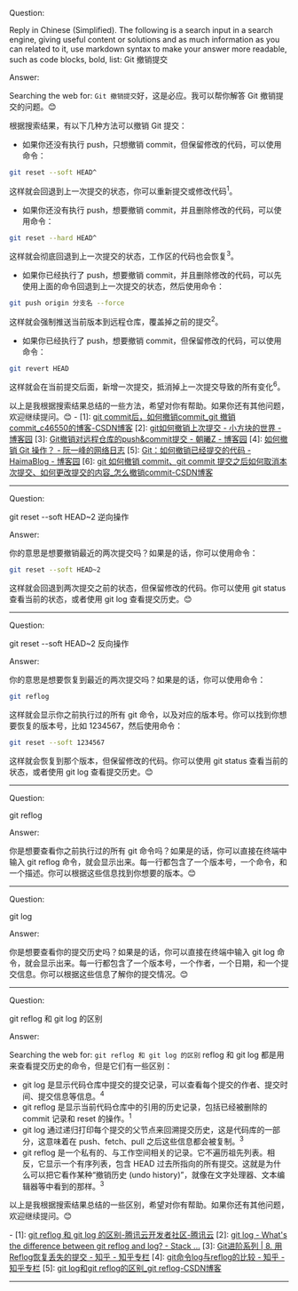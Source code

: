Question:

Reply in Chinese (Simplified).
The following is a search input in a search engine, giving useful content or solutions and as much information as you can related to it, use markdown syntax to make your answer more readable, such as code blocks, bold, list:
Git 撤销提交

Answer:

Searching the web for: `Git 撤销提交`好，这是必应。我可以帮你解答 Git 撤销提交的问题。😊

根据搜索结果，有以下几种方法可以撤销 Git 提交：

- 如果你还没有执行 push，只想撤销 commit，但保留修改的代码，可以使用命令：

```bash
git reset --soft HEAD^
```

这样就会回退到上一次提交的状态，你可以重新提交或修改代码<sup>1</sup>。

- 如果你还没有执行 push，想要撤销 commit，并且删除修改的代码，可以使用命令：

```bash
git reset --hard HEAD^
```

这样就会彻底回退到上一次提交的状态，工作区的代码也会恢复<sup>3</sup>。

- 如果你已经执行了 push，想要撤销 commit，并且删除修改的代码，可以先使用上面的命令回退到上一次提交的状态，然后使用命令：

```bash
git push origin 分支名 --force
```

这样就会强制推送当前版本到远程仓库，覆盖掉之前的提交<sup>2</sup>。

- 如果你已经执行了 push，想要撤销 commit，但保留修改的代码，可以使用命令：

```bash
git revert HEAD
```

这样就会在当前提交后面，新增一次提交，抵消掉上一次提交导致的所有变化<sup>6</sup>。

以上是我根据搜索结果总结的一些方法，希望对你有帮助。如果你还有其他问题，欢迎继续提问。😊
\-
\[1]: [git commit后，如何撤销commit_git 撤销commit_c46550的博客-CSDN博客](https://blog.csdn.net/c46550/article/details/116574128)
\[2]: [git如何撤销上次提交 - 小方块的世界 - 博客园](https://www.cnblogs.com/codebook/p/10074049.html)
\[3]: [Git撤销对远程仓库的push&commit提交 - 朝曦Z - 博客园](https://www.cnblogs.com/chaoxiZ/p/9714085.html)
\[4]: [如何撤销 Git 操作？ - 阮一峰的网络日志](https://ruanyifeng.com/blog/2019/12/git-undo.html)
\[5]: [Git：如何撤销已经提交的代码 - HaimaBlog - 博客园](https://www.cnblogs.com/haima/p/13365483.html)
\[6]: [git 如何撤销 commit、git commit 提交之后如何取消本次提交、如何更改提交的内容_怎么撤销commit-CSDN博客](https://blog.csdn.net/qq_32281471/article/details/95478314)

<hr/>

Question:

git reset --soft HEAD~2  逆向操作

Answer:

你的意思是想要撤销最近的两次提交吗？如果是的话，你可以使用命令：

```bash
git reset --soft HEAD~2
```

这样就会回退到两次提交之前的状态，但保留修改的代码。你可以使用 git status 查看当前的状态，或者使用 git log 查看提交历史。😊


<hr/>

Question:

git reset --soft HEAD~2  反向操作

Answer:

你的意思是想要恢复到最近的两次提交吗？如果是的话，你可以使用命令：

```bash
git reflog
```

这样就会显示你之前执行过的所有 git 命令，以及对应的版本号。你可以找到你想要恢复的版本号，比如 1234567，然后使用命令：

```bash
git reset --soft 1234567
```

这样就会恢复到那个版本，但保留修改的代码。你可以使用 git status 查看当前的状态，或者使用 git log 查看提交历史。😊


<hr/>

Question:

git reflog 

Answer:

你是想要查看你之前执行过的所有 git 命令吗？如果是的话，你可以直接在终端中输入 git reflog 命令，就会显示出来。每一行都包含了一个版本号，一个命令，和一个描述。你可以根据这些信息找到你想要的版本。😊


<hr/>

Question:

git log

Answer:

你是想要查看你的提交历史吗？如果是的话，你可以直接在终端中输入 git log 命令，就会显示出来。每一行都包含了一个版本号，一个作者，一个日期，和一个提交信息。你可以根据这些信息了解你的提交情况。😊


<hr/>

Question:

git reflog  和 git log 的区别

Answer:

Searching the web for: `git reflog 和 git log 的区别` reflog 和 git log 都是用来查看提交历史的命令，但是它们有一些区别：

- git log 是显示代码仓库中提交的提交记录，可以查看每个提交的作者、提交时间、提交信息等信息。<sup>4</sup>
- git reflog 是显示当前代码仓库中的引用的历史记录，包括已经被删除的 commit 记录和 reset 的操作。<sup>1</sup>
- git log 通过递归打印每个提交的父节点来回溯提交历史，这是代码库的一部分，这意味着在 push、fetch、pull 之后这些信息都会被复制。<sup>3</sup>
- git reflog 是一个私有的、与工作空间相关的记录。它不遍历祖先列表。相反，它显示一个有序列表，包含 HEAD 过去所指向的所有提交。这就是为什么可以把它看作某种“撤销历史 (undo history)”，就像在文字处理器、文本编辑器等中看到的那样。<sup>3</sup>

以上是我根据搜索结果总结的一些区别，希望对你有帮助。如果你还有其他问题，欢迎继续提问。😊

\-
\[1]: [git reflog 和 git log 的区别-腾讯云开发者社区-腾讯云](https://cloud.tencent.com/developer/article/1633821)
\[2]: [git log - What's the difference between git reflog and log? - Stack ...](https://stackoverflow.com/questions/17857723/whats-the-difference-between-git-reflog-and-log)
\[3]: [Git进阶系列 | 8. 用Reflog恢复丢失的提交 - 知乎 - 知乎专栏](https://zhuanlan.zhihu.com/p/639564741)
\[4]: [git命令log与reflog的比较 - 知乎 - 知乎专栏](https://zhuanlan.zhihu.com/p/268054188)
\[5]: [git log和git reflog的区别_git reflog-CSDN博客](https://blog.csdn.net/chenpuzhen/article/details/92084229)

<hr/>

